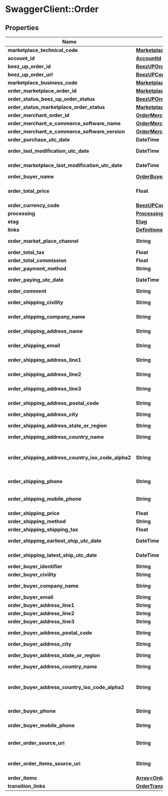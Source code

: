 # SwaggerClient::Order

## Properties
Name | Type | Description | Notes
------------ | ------------- | ------------- | -------------
**marketplace_technical_code** | [**MarketplaceTechnicalCode**](MarketplaceTechnicalCode.md) |  | 
**account_id** | [**AccountId**](AccountId.md) |  | 
**beez_up_order_id** | [**BeezUPOrderId**](BeezUPOrderId.md) |  | 
**beez_up_order_url** | [**BeezUPCommonHttpUrl**](BeezUPCommonHttpUrl.md) |  | [optional] 
**marketplace_business_code** | [**MarketplaceBusinessCode**](MarketplaceBusinessCode.md) |  | 
**order_marketplace_order_id** | [**MarketplaceOrderId**](MarketplaceOrderId.md) |  | 
**order_status_beez_up_order_status** | [**BeezUPOrderStatus**](BeezUPOrderStatus.md) |  | 
**order_status_marketplace_order_status** | [**MarketplaceOrderStatus**](MarketplaceOrderStatus.md) |  | [optional] 
**order_merchant_order_id** | [**OrderMerchantOrderId**](OrderMerchantOrderId.md) |  | [optional] 
**order_merchant_e_commerce_software_name** | [**OrderMerchantECommerceSoftwareName**](OrderMerchantECommerceSoftwareName.md) |  | [optional] 
**order_merchant_e_commerce_software_version** | [**OrderMerchantECommerceSoftwareVersion**](OrderMerchantECommerceSoftwareVersion.md) |  | [optional] 
**order_purchase_utc_date** | **DateTime** | The purchase date of this order | 
**order_last_modification_utc_date** | **DateTime** | The last modification UTC date done by BeezUP of this order | 
**order_marketplace_last_modification_utc_date** | **DateTime** | The last modification UTC date done by the marketplace on this order | 
**order_buyer_name** | [**OrderBuyerName**](OrderBuyerName.md) |  | [optional] 
**order_total_price** | **Float** | The total price of this order (corresponding to the amount paid by the customer) | [optional] 
**order_currency_code** | [**BeezUPCommonCurrencyCode**](BeezUPCommonCurrencyCode.md) |  | [optional] 
**processing** | [**Processing**](Processing.md) |  | 
**etag** | [**Etag**](Etag.md) |  | 
**links** | [**DefinitionsorderHeaderLinks**](DefinitionsorderHeaderLinks.md) |  | 
**order_market_place_channel** | **String** | Useful to identify the origin of the order. For example in Amazon. | [optional] 
**order_total_tax** | **Float** | The total tax of this order | [optional] 
**order_total_commission** | **Float** | The total commission of this order | [optional] 
**order_payment_method** | **String** | The payment method of this order | [optional] 
**order_paying_utc_date** | **DateTime** | The UTC date of the payment of this order | [optional] 
**order_comment** | **String** | The comment associated to this order | [optional] 
**order_shipping_civility** | **String** | The civility of the person in the shipping address for this order | [optional] 
**order_shipping_company_name** | **String** | The company name of the shipping address for this order | [optional] 
**order_shipping_address_name** | **String** | The name of the person in the shipping address for this order | [optional] 
**order_shipping_email** | **String** | The email of the person in the shipping address for this order | [optional] 
**order_shipping_address_line1** | **String** | The shipping address line 1 of this order | [optional] 
**order_shipping_address_line2** | **String** | The shipping address line 2 of this order | [optional] 
**order_shipping_address_line3** | **String** | The shipping address line 3 of this order | [optional] 
**order_shipping_address_postal_code** | **String** | The shipping address postal code of this order | [optional] 
**order_shipping_address_city** | **String** | The shipping address city of this order | [optional] 
**order_shipping_address_state_or_region** | **String** | The shipping address state or region of this order | [optional] 
**order_shipping_address_country_name** | **String** | The shipping address country name | [optional] 
**order_shipping_address_country_iso_code_alpha2** | **String** | The shipping address country iso code alpha 2 (see http://en.wikipedia.org/wiki/ISO_3166-1_alpha-2#Decoding_table for more details) | [optional] 
**order_shipping_phone** | **String** | The phone number of the person in the shipping address for this order | [optional] 
**order_shipping_mobile_phone** | **String** | The mobile phone number of the person in the shipping address for this order | [optional] 
**order_shipping_price** | **Float** | The shipping price of this order | [optional] 
**order_shipping_method** | **String** | The shipping method of this order | [optional] 
**order_shipping_shipping_tax** | **Float** | The shipping tax for this order | [optional] 
**order_shipping_earliest_ship_utc_date** | **DateTime** | The UTC date of the earliest ship for this order | [optional] 
**order_shipping_latest_ship_utc_date** | **DateTime** | The UTC date of the latest ship for this order | [optional] 
**order_buyer_identifier** | **String** | The buyer identifier for this order | [optional] 
**order_buyer_civility** | **String** | The buyer civility for this order | [optional] 
**order_buyer_company_name** | **String** | The buyer company name for this order | [optional] 
**order_buyer_email** | **String** | The email of the buyer for this order | [optional] 
**order_buyer_address_line1** | **String** | The Buyer address line 1 of this order | [optional] 
**order_buyer_address_line2** | **String** | The Buyer address line 2 of this order | [optional] 
**order_buyer_address_line3** | **String** | The Buyer address line 3 of this order | [optional] 
**order_buyer_address_postal_code** | **String** | The Buyer address postal code of this order | [optional] 
**order_buyer_address_city** | **String** | The Buyer address city of this order | [optional] 
**order_buyer_address_state_or_region** | **String** | The Buyer address state or region of this order | [optional] 
**order_buyer_address_country_name** | **String** | The Buyer address country name | [optional] 
**order_buyer_address_country_iso_code_alpha2** | **String** | The Buyer address country iso code alpha 2 (see http://en.wikipedia.org/wiki/ISO_3166-1_alpha-2#Decoding_table for more details) | [optional] 
**order_buyer_phone** | **String** | The phone number of the buyer for this order | [optional] 
**order_buyer_mobile_phone** | **String** | The mobile phone number of the buyer for this order | [optional] 
**order_order_source_uri** | **String** | Technical information: The url to the source of this order. We received this information from the marketplace.  | [optional] 
**order_order_items_source_uri** | **String** | Technical information: The url to the source of this order items. We received this information from the marketplace.  | [optional] 
**order_items** | [**Array&lt;OrderItem&gt;**](OrderItem.md) |  | 
**transition_links** | [**OrderTransitionLinks**](OrderTransitionLinks.md) |  | 


